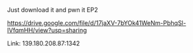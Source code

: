 Just download it and pwn it EP2

https://drive.google.com/file/d/17jaXV-7bYOk41WeNm-PbhqSl-IVfqmHH/view?usp=sharing

Link: 139.180.208.87:1342

